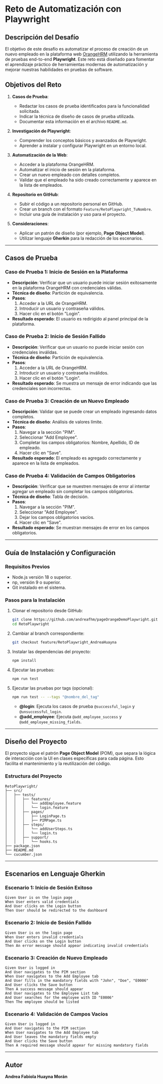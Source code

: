 # Reto de Automatización con Playwright

## Descripción del Desafío
El objetivo de este desafío es automatizar el proceso de creación de un nuevo empleado en la plataforma web [OrangeHRM](https://opensource-demo.orangehrmlive.com/web/index.php/auth/login) utilizando la herramienta de pruebas end-to-end **Playwright**. Este reto está diseñado para fomentar el aprendizaje práctico de herramientas modernas de automatización y mejorar nuestras habilidades en pruebas de software.

## Objetivos del Reto

1. **Casos de Prueba**:
   - Redactar los casos de prueba identificados para la funcionalidad solicitada.
   - Indicar la técnica de diseño de casos de prueba utilizada.
   - Documentar esta información en el archivo `README.md`.

2. **Investigación de Playwright**:
   - Comprender los conceptos básicos y avanzados de Playwright.
   - Aprender a instalar y configurar Playwright en un entorno local.

3. **Automatización de la Web**:
   - Acceder a la plataforma OrangeHRM.
   - Automatizar el inicio de sesión en la plataforma.
   - Crear un nuevo empleado con detalles completos.
   - Validar que el empleado ha sido creado correctamente y aparece en la lista de empleados.

4. **Repositorio en GitHub**:
   - Subir el código a un repositorio personal en GitHub.
   - Crear un branch con el formato `Feature/RetoPlaywright_TuNombre`.
   - Incluir una guía de instalación y uso para el proyecto.

5. **Consideraciones**:
   - Aplicar un patrón de diseño (por ejemplo, **Page Object Model**).
   - Utilizar lenguaje **Gherkin** para la redacción de los escenarios.

---

## Casos de Prueba

### Caso de Prueba 1: Inicio de Sesión en la Plataforma
- **Descripción**: Verificar que un usuario puede iniciar sesión exitosamente en la plataforma OrangeHRM con credenciales válidas.
- **Técnica de diseño**: Partición de equivalencia.
- **Pasos**:
  1. Acceder a la URL de OrangeHRM.
  2. Introducir un usuario y contraseña válidos.
  3. Hacer clic en el botón "Login".
- **Resultado esperado**: El usuario es redirigido al panel principal de la plataforma.

### Caso de Prueba 2: Inicio de Sesión Fallido
- **Descripción**: Verificar que un usuario no puede iniciar sesión con credenciales inválidas.
- **Técnica de diseño**: Partición de equivalencia.
- **Pasos**:
  1. Acceder a la URL de OrangeHRM.
  2. Introducir un usuario y contraseña inválidos.
  3. Hacer clic en el botón "Login".
- **Resultado esperado**: Se muestra un mensaje de error indicando que las credenciales son incorrectas.

### Caso de Prueba 3: Creación de un Nuevo Empleado
- **Descripción**: Validar que se puede crear un empleado ingresando datos completos.
- **Técnica de diseño**: Análisis de valores límite.
- **Pasos**:
  1. Navegar a la sección "PIM".
  2. Seleccionar "Add Employee".
  3. Completar los campos obligatorios: Nombre, Apellido, ID de empleado.
  4. Hacer clic en "Save".
- **Resultado esperado**: El empleado es agregado correctamente y aparece en la lista de empleados.

### Caso de Prueba 4: Validación de Campos Obligatorios
- **Descripción**: Verificar que se muestren mensajes de error al intentar agregar un empleado sin completar los campos obligatorios.
- **Técnica de diseño**: Tabla de decisión.
- **Pasos**:
  1. Navegar a la sección "PIM".
  2. Seleccionar "Add Employee".
  3. Dejar los campos obligatorios vacíos.
  4. Hacer clic en "Save".
- **Resultado esperado**: Se muestran mensajes de error en los campos obligatorios.

---

## Guía de Instalación y Configuración

### Requisitos Previos
- Node.js versión 18 o superior.
- np, versión 9 o superior.
- Git instalado en el sistema.

### Pasos para la Instalación
1. Clonar el repositorio desde GitHub:
   ```bash
   git clone https://github.com/andreafhm/pageOrangeDemoPlaywright.git
   cd RetoPlaywright
   ```
2. Cambiar al branch correspondiente:
   ```bash
   git checkout feature/RetoPlaywright_AndreaHuayna
   ```
3. Instalar las dependencias del proyecto:
   ```bash
   npm install
   ```
4. Ejecutar las pruebas:
   ```bash
   npm run test
   ```

5. Ejecutar las pruebas por tags (opcional):
   ```bash
   npm run test -- --tags "@nombre_del_tag"
   ```
   - **@login**: Ejecuta los casos de prueba `@successful_login` y `@unsuccessful_login`.
   - **@add_employee**: Ejecuta `@add_employee_success` y `@add_employee_missing_fields`.

---

## Diseño del Proyecto
El proyecto sigue el patrón **Page Object Model** (POM), que separa la lógica de interacción con la UI en clases específicas para cada página. Esto facilita el mantenimiento y la reutilización del código.

### Estructura del Proyecto
```
RetoPlaywright/
├── src/
│   ├── tests/
│   │   ├── features/
│   │   │   └── addEmployee.feature
│   │   │   └── login.feature
│   │   ├── pages/
│   │   │   ├── LoginPage.ts
│   │   │   ├── PIMPage.ts
│   │   ├── steps/
│   │   │   └── addUserSteps.ts
│   │   │   └── login.ts
│   │   ├── support/
│   │   │   └── hooks.ts
├── package.json
├── README.md
└── cucumber.json
```

---

## Escenarios en Lenguaje Gherkin

### Escenario 1: Inicio de Sesión Exitoso
```gherkin
Given User is on the login page
When User enters valid credentials
And User clicks on the Login button
Then User should be redirected to the dashboard
```
### Escenario 2: Inicio de Sesión Fallido
```gherkin
Given User is on the login page
When User enters invalid credentials
And User clicks on the Login button
Then An error message should appear indicating invalid credentials
```

### Escenario 3: Creación de Nuevo Empleado
```gherkin
Given User is logged in
And User navigates to the PIM section
When User navigates to the Add Employee tab
And User fills in the mandatory fields with "John", "Doe", "E0006"
And User clicks the Save button
Then A success message should appear
And User navigates to the Employee List tab
And User searches for the employee with ID "E0006"
Then The employee should be listed
```

### Escenario 4: Validación de Campos Vacíos
```gherkin
Given User is logged in
And User navigates to the PIM section
When User navigates to the Add Employee tab
And User leaves the mandatory fields empty
And User clicks the Save button
Then A required message should appear for missing mandatory fields
```
---

## Autor
**Andrea Fabiola Huayna Morán**
